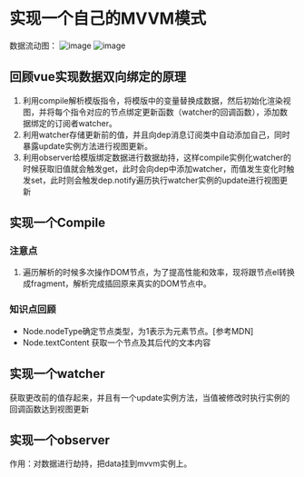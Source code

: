 # 实现一个自己的MVVM模式
数据流动图：
![image](https://img-blog.csdnimg.cn/20190826001021682.png?x-oss-process=image/watermark,type_ZmFuZ3poZW5naGVpdGk,shadow_10,text_aHR0cHM6Ly9ibG9nLmNzZG4ubmV0L2x5bm53b25kZXI2,size_16,color_FFFFFF,t_70)
![image](https://upload-images.jianshu.io/upload_images/9199255-aa098dd6b3a0eae4.png?imageMogr2/auto-orient/strip|imageView2/2/w/669/format/webp)
## 回顾vue实现数据双向绑定的原理
1. 利用compile解析模版指令，将模版中的变量替换成数据，然后初始化渲染视图，并将每个指令对应的节点绑定更新函数（watcher的回调函数），添加数据绑定的订阅者watcher。
2. 利用watcher存储更新前的值，并且向dep消息订阅类中自动添加自己，同时暴露update实例方法进行视图更新。
3. 利用observer给模版绑定数据进行数据劫持，这样compile实例化watcher的时候获取旧值就会触发get，此时会向dep中添加watcher，而值发生变化时触发set，此时则会触发dep.notify遍历执行watcher实例的update进行视图更新
## 实现一个Compile
### 注意点
1. 遍历解析的时候多次操作DOM节点，为了提高性能和效率，现将跟节点el转换成fragment，解析完成插回原来真实的DOM节点中。
### 知识点回顾
- Node.nodeType确定节点类型，为1表示为元素节点。[参考MDN]
- Node.textContent 获取一个节点及其后代的文本内容
## 实现一个watcher
获取更改前的值存起来，并且有一个update实例方法，当值被修改时执行实例的回调函数达到视图更新
## 实现一个observer
作用：对数据进行劫持，把data挂到mvvm实例上。

